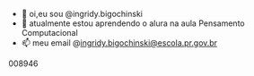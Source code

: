 - 👋 oi,eu sou @ingridy.bigochinski
- 🌱 atualmente estou aprendendo o alura na aula Pensamento Computacional
- 📫 meu email @ingridy.bigochinski@escola.pr.gov.br

<!---
Ingridy2007/Ingridy2007 is a ✨ special ✨ repository because its `README.md` (this file) appears on your GitHub profile.
You can click the Preview link to take a look at your changes.
--->
008946
